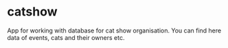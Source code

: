 # catshow
App for working with database for cat show organisation. You can find here data of events, cats and their owners etc. 
